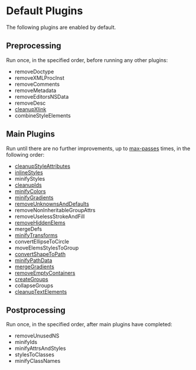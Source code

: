 # Default Plugins

The following plugins are enabled by default.

## Preprocessing

Run once, in the specified order, before running any other plugins:

- removeDoctype
- removeXMLProcInst
- removeComments
- removeMetadata
- removeEditorsNSData
- removeDesc
- [cleanupXlink](./cleanupXlink.md)
- combineStyleElements

## Main Plugins

Run until there are no further improvements, up to [max-passes](../command-line-options.md#max-passes) times, in the following order:

- [cleanupStyleAttributes](./cleanupStyleAttributes.md)
- [inlineStyles](./inlineStyles.md)
- minifyStyles
- [cleanupIds](./cleanupIds.md)
- [minifyColors](./minifyColors.md)
- [minifyGradients](./minifyGradients.md)
- [removeUnknownsAndDefaults](./removeUnknownsAndDefaults.md)
- removeNonInheritableGroupAttrs
- removeUselessStrokeAndFill
- [removeHiddenElems](./removeHiddenElems.md)
- mergeDefs
- [minifyTransforms](./minifyTransforms.md)
- convertEllipseToCircle
- moveElemsStylesToGroup
- [convertShapeToPath](./convertShapeToPath.md)
- [minifyPathData](./minifyPathData.md)
- [mergeGradients](./mergeGradients.md)
- [removeEmptyContainers](./removeEmptyContainers.md)
- [createGroups](./createGroups.md)
- collapseGroups
- [cleanupTextElements](./cleanupTextElements.md)

## Postprocessing

Run once, in the specified order, after main plugins have completed:

- removeUnusedNS
- minifyIds
- minifyAttrsAndStyles
- stylesToClasses
- minifyClassNames
